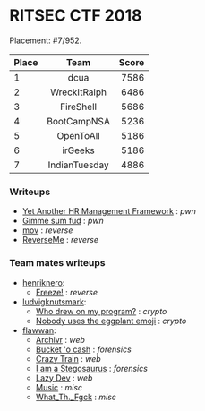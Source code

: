 # RITSEC CTF 2018

Placement: #7/952.

| Place         | Team          | Score  |
| ------------- |:-------------:| ------:|
|1              |dcua           |7586    |
|2              |WreckItRalph   |6486    |
|3              |FireShell      |5686    |
|4              |BootCampNSA    |5236    |
|5              |OpenToAll      |5186    |
|6              |irGeeks        |5186    |
|7              |IndianTuesday  |4886    |

### Writeups
* [Yet Another HR Management Framework](yet_another_hr/) : *pwn*
* [Gimme sum fud](gimme_sum_fud/) : *pwn*
* [mov](mov/) : *reverse*
* [ReverseMe](reverseme/) : *reverse*

### Team mates writeups

* [henriknero](https://github.com/henriknero):
    * [Freeze!](https://github.com/henriknero/writeups/tree/master/freeze) : *reverse*
* [ludvigknutsmark](https://github.com/ludvigknutsmark):
    * [Who drew on my program?](https://github.com/ludvigknutsmark/CTF_WRITEUPS/blob/master/Ritsec2018/who_drew_on_my_program%3F/aesWriteup.md) : *crypto*
    * [Nobody uses the eggplant emoji](https://github.com/ludvigknutsmark/CTF_WRITEUPS/blob/master/Ritsec2018/nobody_uses_the_eggplant_emoji/writeup.md) : *crypto*
* [flawwan](https://github.com/flawwan/):
    * [Archivr](https://github.com/flawwan/CTF-Writeups/blob/master/ritsec/archivr/writeup.md) : *web*
    * [Bucket 'o cash](https://github.com/flawwan/CTF-Writeups/blob/master/ritsec/bucketofcash/writeup.md)  : *forensics*
    * [Crazy Train](https://github.com/flawwan/CTF-Writeups/blob/master/ritsec/crazytrain/writeup.md) : *web*
    * [I am a Stegosaurus](https://github.com/flawwan/CTF-Writeups/blob/master/ritsec/iamstegosaurus/writeup.md) : *forensics*
    * [Lazy Dev](https://github.com/flawwan/CTF-Writeups/blob/master/ritsec/lazyday/writeup.md) : *web*
    * [Music](https://github.com/flawwan/CTF-Writeups/blob/master/ritsec/music/writeup.md) : *misc*
    * [What_Th._Fgck](https://github.com/flawwan/CTF-Writeups/blob/master/ritsec/whatthefuck/writeup.md) : *misc*
